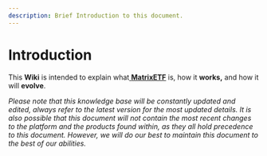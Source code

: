 ```yaml
---
description: Brief Introduction to this document.
---
```


# Introduction

This **Wiki** is intended to explain what[ **MatrixETF**](https://www.matrixetf.finance/) is, how it **works,** and how it will **evolve**. 



_Please note that this knowledge base will be constantly updated and edited, always refer to the latest version for the most updated details. It is also possible that this document will not contain the most recent changes to the platform and the products found within, as they all hold precedence to this document. However, we will do our best to maintain this document to the best of our abilities._ 

